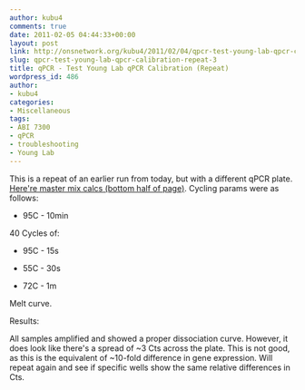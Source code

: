 ```yaml
---
author: kubu4
comments: true
date: 2011-02-05 04:44:33+00:00
layout: post
link: http://onsnetwork.org/kubu4/2011/02/04/qpcr-test-young-lab-qpcr-calibration-repeat-3/
slug: qpcr-test-young-lab-qpcr-calibration-repeat-3
title: qPCR - Test Young Lab qPCR Calibration (Repeat)
wordpress_id: 486
author:
- kubu4
categories:
- Miscellaneous
tags:
- ABI 7300
- qPCR
- troubleshooting
- Young Lab
---
```


This is a repeat of an earlier run from today, but with a different qPCR plate. [Here're master mix calcs (bottom half of page)](http://eagle.fish.washington.edu/Arabidopsis/Notebook%20Workup%20Files/20110204-01.jpg). Cycling params were as follows:




    
  * 95C - 10min



40 Cycles of:




    
  * 95C - 15s

    
  * 55C - 30s

    
  * 72C - 1m



Melt curve.

Results:

All samples amplified and showed a proper dissociation curve. However, it does look like there's a spread of ~3 Cts across the plate. This is not good, as this is the equivalent of ~10-fold difference in gene expression. Will repeat again and see if specific wells show the same relative differences in Cts.
